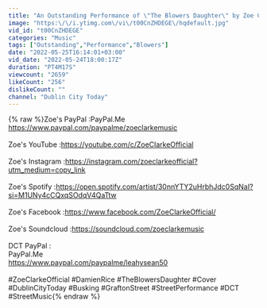 ```yaml
---
title: "An Outstanding Performance of \"The Blowers Daughter\" by Zoe Clarke. (Damien Rice )"
image: "https:\/\/i.ytimg.com\/vi\/t00CnZHDEGE\/hqdefault.jpg"
vid_id: "t00CnZHDEGE"
categories: "Music"
tags: ["Outstanding","Performance","Blowers"]
date: "2022-05-25T16:14:01+03:00"
vid_date: "2022-05-24T18:00:17Z"
duration: "PT4M17S"
viewcount: "2659"
likeCount: "256"
dislikeCount: ""
channel: "Dublin City Today"
---
```

{% raw %}Zoe's PayPal :PayPal.Me<br /><a rel="nofollow" target="blank" href="https://www.paypal.com/paypalme/zoeclarkemusic">https://www.paypal.com/paypalme/zoeclarkemusic</a><br /><br />Zoe's YouTube :<a rel="nofollow" target="blank" href="https://youtube.com/c/ZoeClarkeOfficial">https://youtube.com/c/ZoeClarkeOfficial</a><br /><br />Zoe's Instagram :<a rel="nofollow" target="blank" href="https://instagram.com/zoeclarkeofficial?utm_medium=copy_link">https://instagram.com/zoeclarkeofficial?utm_medium=copy_link</a><br /><br />Zoe's Spotify :<a rel="nofollow" target="blank" href="https://open.spotify.com/artist/30nnYTY2uHrbhJdc0SqNaI?si=M1UNy4cCQxqSOdqV4QaTtw">https://open.spotify.com/artist/30nnYTY2uHrbhJdc0SqNaI?si=M1UNy4cCQxqSOdqV4QaTtw</a><br /><br />Zoe's Facebook :<a rel="nofollow" target="blank" href="https://www.facebook.com/ZoeClarkeOfficial/">https://www.facebook.com/ZoeClarkeOfficial/</a><br /><br />Zoe's Soundcloud :<a rel="nofollow" target="blank" href="https://soundcloud.com/zoeclarkemusic">https://soundcloud.com/zoeclarkemusic</a><br /><br />DCT PayPal :<br />PayPal.Me<br /><a rel="nofollow" target="blank" href="https://www.paypal.com/paypalme/leahysean50">https://www.paypal.com/paypalme/leahysean50</a><br /><br /> #ZoeClarkeOfficial #DamienRice #TheBlowersDaughter #Cover #DublinCityToday #Busking #GraftonStreet #StreetPerformance #DCT #StreetMusic{% endraw %}
